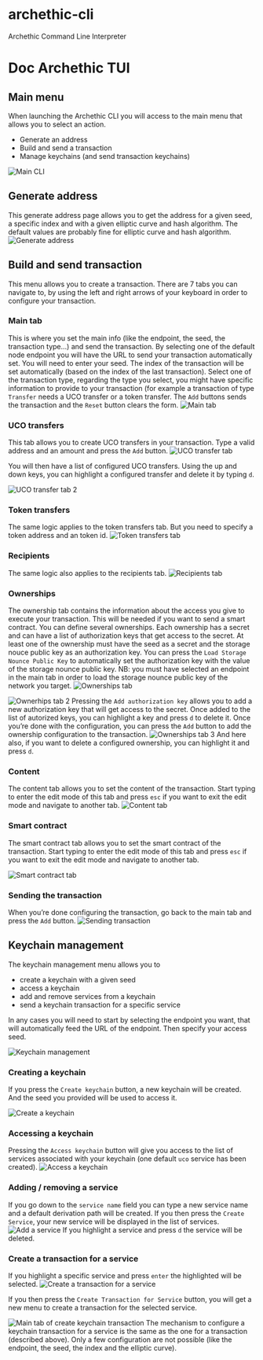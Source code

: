 # archethic-cli
Archethic Command Line Interpreter


# Doc Archethic TUI

## Main menu
When launching the Archethic CLI you will access to the main menu that allows you to select an action. 
- Generate an address
- Build and send a transaction
- Manage keychains (and send transaction keychains)

![Main CLI](docs/img/main-cli.png)

## Generate address
This generate address page allows you to get the address for a given seed, a specific index and with a given elliptic curve and hash algorithm. The default values are probably fine for elliptic curve and hash algorithm.
![Generate address](docs/img/generate_address.png)

## Build and send transaction
This menu allows you to create a transaction. There are 7 tabs you can navigate to, by using the left and right arrows of your keyboard in order to configure your transaction.
### Main tab
This is where you set the main info (like the endpoint, the seed, the transaction type…) and send the transaction. By selecting one of the default node endpoint you will have the URL to send your transaction automatically set. You will need to enter your seed. The index of the transaction will be set automatically (based on the index of the last transaction). Select one of the transaction type, regarding the type you select, you might have specific information to provide to your transaction (for example a transaction of type  `Transfer` needs a UCO transfer or a token transfer. The `Add` buttons sends the transaction and the `Reset` button clears the form.
![Main tab](docs/img/main_tab.png)

### UCO transfers
This tab allows you to create UCO transfers in your transaction. Type a valid address and an amount and press the `Add` button. 
![UCO transfer tab](docs/img/uco_transfers.png)

You will then have a list of configured UCO transfers. Using the up and down keys, you can highlight a configured transfer and delete it by typing `d`.

![UCO transfer tab 2](docs/img/uco_transfers_2.png)

### Token transfers
The same logic applies to the token transfers tab. But you need to specify a token address and an token id.
![Token transfers tab](docs/img/token_transfers.png)

### Recipients
The same logic also applies to the recipients tab.
![Recipients tab](docs/img/recipients.png)

### Ownerships
The ownership tab contains the information about the access you give to execute your transaction. This will be needed if you want to send a smart contract.
You can define several ownerships. Each ownership has a secret and can have a list of authorization keys that get access to the secret. At least one of the ownership must have the seed as a secret and the storage nouce public key as an authorization key.  You can press the `Load Storage Nounce Public Key` to automatically set the authorization key with the value of the storage nounce public key. NB: you must have selected an endpoint in the main tab in order to load the storage nounce public key of the network you target.
![Ownerships tab](docs/img/ownerships.png)

![Ownerhips tab 2](docs/img/ownerships_2.png)
Pressing the `Add authorization key` allows you to add a new authorization key that will get access to the secret. Once added to the list of autorized keys, you can highlight a key and press `d` to delete it. 
Once you’re done with the configuration, you can press the `Add` button to add the ownership configuration to the transaction.
![Ownerships tab 3](docs/img/ownerships_3.png)
And here also, if you want to delete a configured ownership, you can highlight it and press `d`.

### Content
The content tab allows you to set the content of the transaction. Start typing to enter the edit mode of this tab and press `esc` if you want to exit the edit mode and navigate to another tab.
![Content tab](docs/img/content.png)

### Smart contract
The smart contract tab allows you to set the smart contract of the transaction. Start typing to enter the edit mode of this tab and press `esc` if you want to exit the edit mode and navigate to another tab.

![Smart contract tab](docs/img/smart_contract.png)

### Sending the transaction
When you’re done configuring the transaction, go back to the main tab and press the `Add` button.
![Sending transaction](docs/img/sending_transaction.png)

## Keychain management
The keychain management menu allows you to 
- create a keychain with a given seed
- access a keychain
- add and remove services from a keychain
- send a keychain transaction for a specific service

In any cases you will need to start by selecting the endpoint you want, that will automatically feed the URL of the endpoint. 
Then specify your access seed.

![Keychain management](docs/img/keychain_management.png)

### Creating a keychain
If you press the `Create keychain` button, a new keychain will be created. And the seed you provided will be used to access it. 

![Create a keychain](docs/img/create_keychain.png)

### Accessing a keychain
Pressing the `Access keychain` button will give you access to the list of services associated with your keychain (one default `uco` service has been created).
![Access a keychain](docs/img/access_keychain.png)

### Adding / removing a service
If you go down to the `service name` field you can type a new service name and a default derivation path will be created. If you then press the `Create Service`, your new service will be displayed in the list of services.
![Add a service](docs/img/add_service.png)
If you highlight a service and press `d` the service will be deleted.

### Create a transaction for a service
If you highlight a specific service and press `enter` the highlighted will be selected.
![Create a transaction for a service](docs/img/create_keychain_transaction.png)

If you then press the `Create Transaction for Service` button, you will get a new menu to create a transaction for the selected service.

![Main tab of create keychain transaction](docs/img/main_keychain_transaction.png)
The mechanism to configure a keychain transaction for a service is the same as the one for a transaction (described above). Only a few configuration are not possible (like the endpoint, the seed, the index and the elliptic curve).
